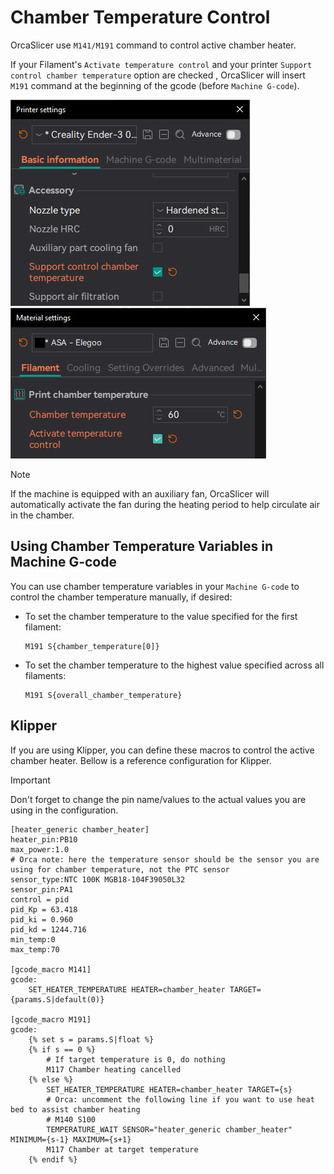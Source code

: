 # Chamber Temperature Control

OrcaSlicer use `M141/M191` command to control active chamber heater.

If your Filament's `Activate temperature control` and your printer `Support control chamber temperature` option are checked , OrcaSlicer will insert `M191` command at the beginning of the gcode (before `Machine G-code`).

![Chamber-Temperature-Control-Printer](https://github.com/SoftFever/OrcaSlicer/blob/main/doc/images/Chamber/Chamber-Temperature-Control-Printer.png?raw=true)
![Chamber-Temperature-Control-Material](https://github.com/SoftFever/OrcaSlicer/blob/main/doc/images/Chamber/Chamber-Temperature-Control-Material.png?raw=true)


> [!NOTE]
> If the machine is equipped with an auxiliary fan, OrcaSlicer will automatically activate the fan during the heating period to help circulate air in the chamber.

## Using Chamber Temperature Variables in Machine G-code

You can use chamber temperature variables in your `Machine G-code` to control the chamber temperature manually, if desired:

- To set the chamber temperature to the value specified for the first filament:
  ```gcode
  M191 S{chamber_temperature[0]}
  ```
- To set the chamber temperature to the highest value specified across all filaments:
  ```gcode
  M191 S{overall_chamber_temperature}
  ```

## Klipper

If you are using Klipper, you can define these macros to control the active chamber heater.
Bellow is a reference configuration for Klipper.

> [!IMPORTANT]
> Don't forget to change the pin name/values to the actual values you are using in the configuration.

```gcode
[heater_generic chamber_heater]
heater_pin:PB10
max_power:1.0
# Orca note: here the temperature sensor should be the sensor you are using for chamber temperature, not the PTC sensor
sensor_type:NTC 100K MGB18-104F39050L32
sensor_pin:PA1
control = pid
pid_Kp = 63.418
pid_ki = 0.960
pid_kd = 1244.716
min_temp:0
max_temp:70

[gcode_macro M141]
gcode:
    SET_HEATER_TEMPERATURE HEATER=chamber_heater TARGET={params.S|default(0)}

[gcode_macro M191]
gcode:
    {% set s = params.S|float %}
    {% if s == 0 %}
        # If target temperature is 0, do nothing
        M117 Chamber heating cancelled
    {% else %}
        SET_HEATER_TEMPERATURE HEATER=chamber_heater TARGET={s}
        # Orca: uncomment the following line if you want to use heat bed to assist chamber heating
        # M140 S100
        TEMPERATURE_WAIT SENSOR="heater_generic chamber_heater" MINIMUM={s-1} MAXIMUM={s+1}
        M117 Chamber at target temperature
    {% endif %}
```